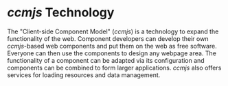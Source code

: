 # _ccmjs_ Technology

The "Client-side Component Model" (_ccmjs_) is a technology to expand the functionality of the web.
Component developers can develop their own <i>ccmjs</i>-based web components and put them on the web as free software.
Everyone can then use the components to design any webpage area.
The functionality of a component can be adapted via its configuration and
components can be combined to form larger applications.
_ccmjs_ also offers services for loading resources and data management.